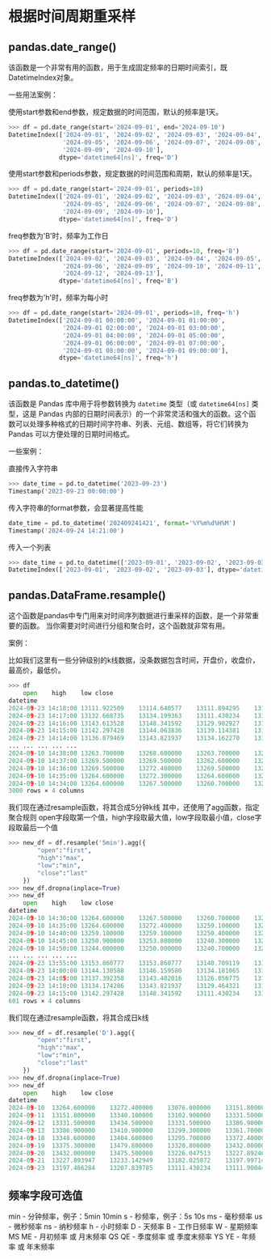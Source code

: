 # 根据时间周期重采样

## pandas.date_range()

该函数是一个非常有用的函数，用于生成固定频率的日期时间索引，既DatetimeIndex对象。

一些用法案例：

使用start参数和end参数，规定数据的时间范围，默认的频率是1天。

```python
>>> df = pd.date_range(start='2024-09-01', end='2024-09-10')
DatetimeIndex(['2024-09-01', '2024-09-02', '2024-09-03', '2024-09-04',
               '2024-09-05', '2024-09-06', '2024-09-07', '2024-09-08',
               '2024-09-09', '2024-09-10'],
              dtype='datetime64[ns]', freq='D')
```

使用start参数和periods参数，规定数据的时间范围和周期，默认的频率是1天。

```python
>>> df = pd.date_range(start='2024-09-01', periods=10)
DatetimeIndex(['2024-09-01', '2024-09-02', '2024-09-03', '2024-09-04',
               '2024-09-05', '2024-09-06', '2024-09-07', '2024-09-08',
               '2024-09-09', '2024-09-10'],
              dtype='datetime64[ns]', freq='D')
```

freq参数为'B'时，频率为工作日

```python
>>> df = pd.date_range(start='2024-09-01', periods=10, freq='B')
DatetimeIndex(['2024-09-02', '2024-09-03', '2024-09-04', '2024-09-05',
               '2024-09-06', '2024-09-09', '2024-09-10', '2024-09-11',
               '2024-09-12', '2024-09-13'],
              dtype='datetime64[ns]', freq='B')
```

freq参数为'h'时，频率为每小时

```python
>>> df = pd.date_range(start='2024-09-01', periods=10, freq='h')
DatetimeIndex(['2024-09-01 00:00:00', '2024-09-01 01:00:00',
               '2024-09-01 02:00:00', '2024-09-01 03:00:00',
               '2024-09-01 04:00:00', '2024-09-01 05:00:00',
               '2024-09-01 06:00:00', '2024-09-01 07:00:00',
               '2024-09-01 08:00:00', '2024-09-01 09:00:00'],
              dtype='datetime64[ns]', freq='h')
```

## pandas.to_datetime()

该函数是 Pandas 库中用于将参数转换为 `datetime` 类型（或 `datetime64[ns]` 类型，这是 Pandas 内部的日期时间表示）的一个非常灵活和强大的函数。这个函数可以处理多种格式的日期时间字符串、列表、元组、数组等，将它们转换为 Pandas 可以方便处理的日期时间格式。

一些案例：

直接传入字符串

```python
>>> date_time = pd.to_datetime('2023-09-23')
Timestamp('2023-09-23 00:00:00')
```

传入字符串的format参数，会显著提高性能

```python
date_time = pd.to_datetime('202409241421', format='%Y%m%d%H%M')
Timestamp('2024-09-24 14:21:00')
```

传入一个列表

```python
>>> date_time = pd.to_datetime(['2023-09-01', '2023-09-02', '2023-09-03'])
DatetimeIndex(['2023-09-01', '2023-09-02', '2023-09-03'], dtype='datetime64[ns]', freq=None)
``` 

## pandas.DataFrame.resample()

这个函数是pandas中专门用来对时间序列数据进行重采样的函数，是一个非常重要的函数。
当你需要对时间进行分组和聚合时，这个函数就非常有用。

案例：

比如我们这里有一些分钟级别的k线数据，没条数据包含时间，开盘价，收盘价，最高价，最低价。

```python
>>> df
	open	high	low	close
datetime				
2024-09-23 14:18:00	13111.922509	13114.640577	13111.894295	13111.900448
2024-09-23 14:17:00	13132.668735	13134.199363	13111.430234	13111.897501
2024-09-23 14:16:00	13143.613528	13148.341592	13129.902927	13129.921181
2024-09-23 14:15:00	13142.297428	13144.063836	13139.114381	13143.597586
2024-09-23 14:14:00	13136.879469	13143.821937	13134.162270	13142.295142
...	...	...	...	...
2024-09-10 14:38:00	13263.700000	13268.600000	13263.700000	13264.700000
2024-09-10 14:37:00	13269.500000	13269.500000	13262.600000	13263.700000
2024-09-10 14:36:00	13269.500000	13272.400000	13269.500000	13269.600000
2024-09-10 14:35:00	13264.600000	13272.300000	13264.600000	13269.500000
2024-09-10 14:34:00	13264.600000	13267.500000	13260.700000	13264.600000
3000 rows × 4 columns
```

我们现在通过resample函数，将其合成5分钟k线
其中，还使用了agg函数，指定聚合规则
open字段取第一个值，high字段取最大值，low字段取最小值，close字段取最后一个值

```python
>>> new_df = df.resample('5min').agg({
        "open":"first",
        "high":"max",
        "low":"min",
        "close":"last"
    })
>>> new_df.dropna(inplace=True)
>>> new_df
	open	high	low	close
datetime				
2024-09-10 14:30:00	13264.600000	13267.500000	13260.700000	13264.600000
2024-09-10 14:35:00	13264.600000	13272.400000	13259.100000	13259.100000
2024-09-10 14:40:00	13259.100000	13259.100000	13250.400000	13250.900000
2024-09-10 14:45:00	13250.900000	13253.800000	13240.300000	13244.000000
2024-09-10 14:50:00	13244.000000	13250.000000	13240.700000	13240.700000
...	...	...	...	...
2024-09-23 13:55:00	13153.860777	13153.860777	13140.709119	13145.661106
2024-09-23 14:00:00	13144.130588	13146.159580	13134.181065	13137.367495
2024-09-23 14:05:00	13137.392358	13143.402016	13126.056775	13136.851226
2024-09-23 14:10:00	13134.174286	13143.821937	13129.464321	13142.295142
2024-09-23 14:15:00	13142.297428	13148.341592	13111.430234	13111.900448
601 rows × 4 columns
```

我们现在通过resample函数，将其合成日k线

```python
>>> new_df = df.resample('D').agg({
        "open":"first",
        "high":"max",
        "low":"min",
        "close":"last"
    })
>>> new_df.dropna(inplace=True)
>>> new_df
	open	high	low	close
datetime				
2024-09-10	13264.600000	13272.400000	13076.000000	13151.800000
2024-09-11	13151.800000	13340.100000	13102.900000	13331.500000
2024-09-12	13331.500000	13434.500000	13331.500000	13386.900000
2024-09-13	13386.900000	13410.900000	13299.300000	13361.700000
2024-09-18	13348.600000	13404.600000	13295.700000	13372.400000
2024-09-19	13375.300000	13479.800000	13320.800000	13432.000000
2024-09-20	13432.000000	13475.500000	13226.047513	13227.892461
2024-09-21	13227.893947	13233.142949	13182.025872	13197.997143
2024-09-23	13197.486284	13207.839785	13111.430234	13111.900448
```

## 频率字段可选值

min - 分钟频率，例子：5min 10min
s - 秒频率，例子：5s 10s
ms - 毫秒频率
us - 微秒频率
ns - 纳秒频率
h - 小时频率
D - 天频率
B - 工作日频率
W - 星期频率
MS ME - 月初频率 或 月末频率
QS QE - 季度频率 或 季度末频率
YS YE - 年频率 或 年末频率
